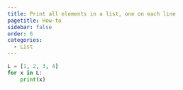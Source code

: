 ```yaml
---
title: Print all elements in a list, one on each line
pagetitle: How-to
sidebar: false
order: 6
categories:
  - List
---
```


```python
L = [1, 2, 3, 4]
for x in L:
    print(x)
```


